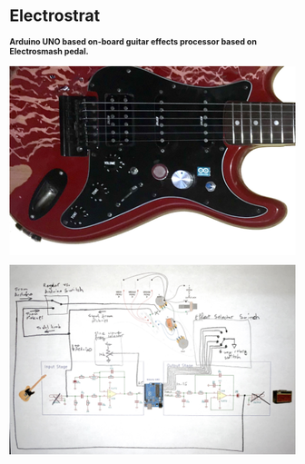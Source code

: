 # Electrostrat
#### Arduino UNO based on-board guitar effects processor based on Electrosmash pedal.

![Image description](./controls.jpg)

![Image description](./schematic.JPG)

